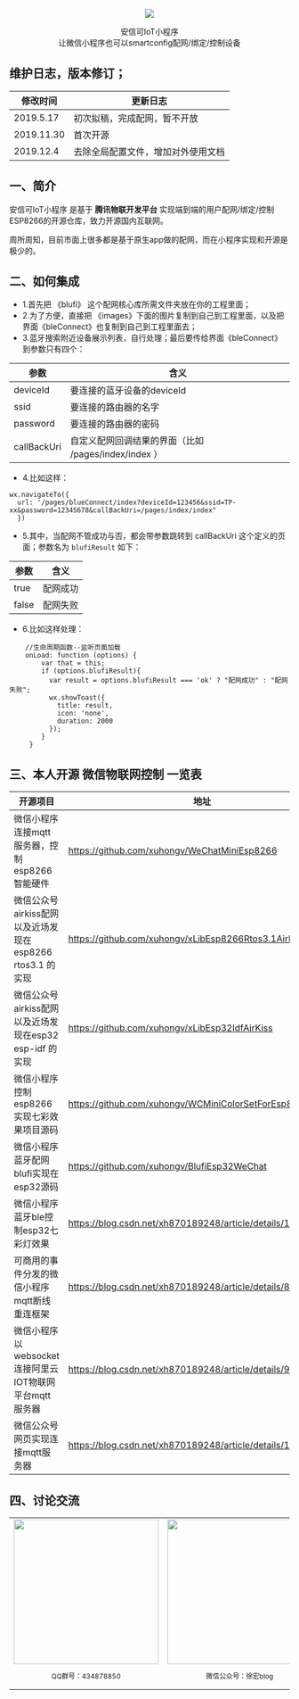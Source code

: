 
<p align="center">
    <img
      class="QR-img" src="https://docs.ai-thinker.com/_media/esp8266/docs/gh_b486321d51a4_860.jpg">
</p>

<div align="center"> <span class="logo" > 安信可IoT小程序 </span> </div>

<div class="row" />
<div align="center">
  <span class="desc" >让微信小程序也可以smartconfig配网/绑定/控制设备</span> 
</div>


## 维护日志，版本修订；

|修改时间|更新日志|
|----|----|
|2019.5.17|初次拟稿，完成配网，暂不开放|
|2019.11.30|首次开源|
|2019.12.4|去除全局配置文件，增加对外使用文档|

## 一、简介

安信可IoT小程序  是基于 **腾讯物联开发平台** 实现端到端的用户配网/绑定/控制ESP8266的开源仓库，致力开源国内互联网。

周所周知，目前市面上很多都是基于原生app做的配网，而在小程序实现和开源是极少的。


## 二、如何集成

- 1.首先把 《blufi》 这个配网核心库所需文件夹放在你的工程里面；
- 2.为了方便，直接把 《images》下面的图片复制到自己到工程里面，以及把界面《bleConnect》也复制到自己到工程里面去；
- 3.蓝牙搜索附近设备展示列表，自行处理；最后要传给界面《bleConnect》到参数只有四个：

|参数|含义|
|----|----|
|deviceId|要连接的蓝牙设备的deviceId|
|ssid|要连接的路由器的名字|
|password|要连接的路由器的密码|
|callBackUri|自定义配网回调结果的界面（比如 /pages/index/index ）|

- 4.比如这样：

```
wx.navigateTo({
  url: '/pages/blueConnect/index?deviceId=123456&ssid=TP-xx&password=12345678&callBackUri=/pages/index/index"
  })
```
- 5.其中，当配网不管成功与否，都会带参数跳转到 callBackUri 这个定义的页面；参数名为 ```blufiResult``` 如下：

|参数|含义|
|----|----|
|true|配网成功|
|false|配网失败|

- 6.比如这样处理：

```
    //生命周期函数--监听页面加载 
    onLoad: function (options) {
        var that = this;
        if (options.blufiResult){
          var result = options.blufiResult === 'ok' ? "配网成功" : "配网失败";
          wx.showToast({
            title: result,
            icon: 'none',
            duration: 2000
          });
        }
     }
```

## 三、本人开源 微信物联网控制 一览表

|开源项目|地址|开源时间|
|----|----|----|
|微信小程序连接mqtt服务器，控制esp8266智能硬件|https://github.com/xuhongv/WeChatMiniEsp8266|2018.11|
|微信公众号airkiss配网以及近场发现在esp8266 rtos3.1 的实现|https://github.com/xuhongv/xLibEsp8266Rtos3.1AirKiss|2019.3|
|微信公众号airkiss配网以及近场发现在esp32 esp-idf 的实现|https://github.com/xuhongv/xLibEsp32IdfAirKiss|2019.9|
|微信小程序控制esp8266实现七彩效果项目源码| https://github.com/xuhongv/WCMiniColorSetForEsp8266|2019.9|
|微信小程序蓝牙配网blufi实现在esp32源码| https://github.com/xuhongv/BlufiEsp32WeChat|2019.11|
|微信小程序蓝牙ble控制esp32七彩灯效果| https://blog.csdn.net/xh870189248/article/details/101849759|2019.10|
|可商用的事件分发的微信小程序mqtt断线重连框架|https://blog.csdn.net/xh870189248/article/details/88718302|2019.2|
|微信小程序以 websocket 连接阿里云IOT物联网平台mqtt服务器|https://blog.csdn.net/xh870189248/article/details/91490697|2019.6|
|微信公众号网页实现连接mqtt服务器|https://blog.csdn.net/xh870189248/article/details/100738444|2019.9|


## 四、讨论交流


<table>
  <tbody>
    <tr >
      <td align="center" valign="middle" style="border-style:none">
       <img class="QR-img" height="260" width="260" src="http://qinniu.xuhongv.com/qq.png">
        <p style="font-size:12px;">QQ群号：434878850</p>
      </td>
      <td align="center" valign="middle" style="border-style:none">
        <img class="QR-img" height="260" width="260"  src="http://qinniu.xuhongv.com/1574863773.png">
        <p style="font-size:12px;">微信公众号：徐宏blog</p>
      </td>
    </tr>
  </tbody>
</table>

